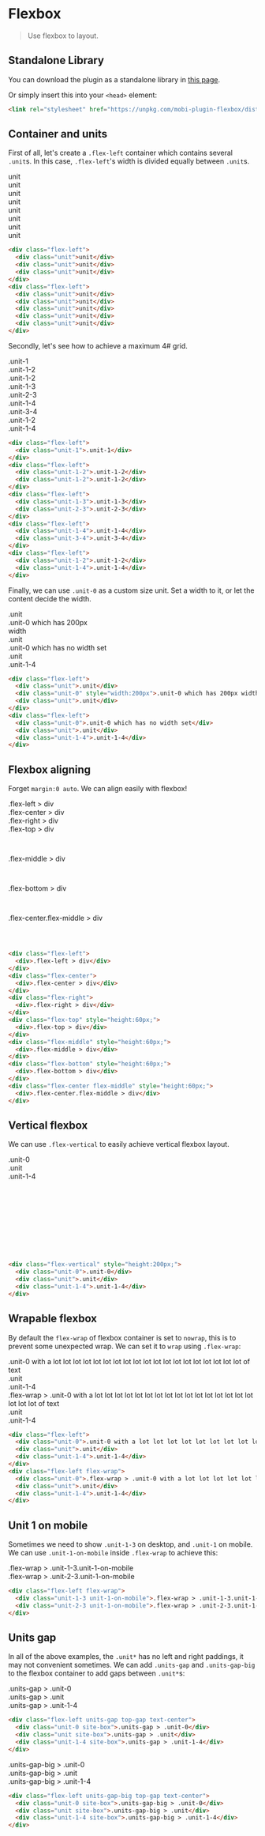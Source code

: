 # Flexbox

> Use flexbox to layout.

## Standalone Library

You can download the plugin as a standalone library in [this page](https://github.com/mobi-css/mobi.css/tree/master/packages/mobi-plugin-flexbox/dist).

Or simply insert this into your `<head>` element:

```html
<link rel="stylesheet" href="https://unpkg.com/mobi-plugin-flexbox/dist/mobi-plugin-flexbox.min.css" />
```

## Container and units

First of all, let's create a `.flex-left` container which contains several `.unit`s. In this case, `.flex-left`'s width is divided equally between `.unit`s.

<div class="flex-left top-gap text-center">
  <div class="unit site-box">unit</div>
  <div class="unit site-box">unit</div>
  <div class="unit site-box">unit</div>
</div>
<div class="flex-left top-gap text-center">
  <div class="unit site-box">unit</div>
  <div class="unit site-box">unit</div>
  <div class="unit site-box">unit</div>
  <div class="unit site-box">unit</div>
  <div class="unit site-box">unit</div>
</div>

```html
<div class="flex-left">
  <div class="unit">unit</div>
  <div class="unit">unit</div>
  <div class="unit">unit</div>
</div>
<div class="flex-left">
  <div class="unit">unit</div>
  <div class="unit">unit</div>
  <div class="unit">unit</div>
  <div class="unit">unit</div>
  <div class="unit">unit</div>
</div>
```

Secondly, let's see how to achieve a maximum 4# grid.

<div class="flex-left top-gap text-center">
  <div class="unit-1 site-box">.unit-1</div>
</div>
<div class="flex-left top-gap text-center">
  <div class="unit-1-2 site-box">.unit-1-2</div>
  <div class="unit-1-2 site-box">.unit-1-2</div>
</div>
<div class="flex-left top-gap text-center">
  <div class="unit-1-3 site-box">.unit-1-3</div>
  <div class="unit-2-3 site-box">.unit-2-3</div>
</div>
<div class="flex-left top-gap text-center">
  <div class="unit-1-4 site-box">.unit-1-4</div>
  <div class="unit-3-4 site-box">.unit-3-4</div>
</div>
<div class="flex-left top-gap text-center">
  <div class="unit-1-2 site-box">.unit-1-2</div>
  <div class="unit-1-4 site-box">.unit-1-4</div>
</div>

```html
<div class="flex-left">
  <div class="unit-1">.unit-1</div>
</div>
<div class="flex-left">
  <div class="unit-1-2">.unit-1-2</div>
  <div class="unit-1-2">.unit-1-2</div>
</div>
<div class="flex-left">
  <div class="unit-1-3">.unit-1-3</div>
  <div class="unit-2-3">.unit-2-3</div>
</div>
<div class="flex-left">
  <div class="unit-1-4">.unit-1-4</div>
  <div class="unit-3-4">.unit-3-4</div>
</div>
<div class="flex-left">
  <div class="unit-1-2">.unit-1-2</div>
  <div class="unit-1-4">.unit-1-4</div>
</div>
```

Finally, we can use `.unit-0` as a custom size unit. Set a width to it, or let the content decide the width.

<div class="flex-left top-gap text-center">
  <div class="unit site-box">.unit</div>
  <div class="unit-0 site-box" style="width:200px">.unit-0 which has 200px width</div>
  <div class="unit site-box">.unit</div>
</div>
<div class="flex-left top-gap text-center">
  <div class="unit-0 site-box">.unit-0 which has no width set</div>
  <div class="unit site-box">.unit</div>
  <div class="unit-1-4 site-box">.unit-1-4</div>
</div>

```html
<div class="flex-left">
  <div class="unit">.unit</div>
  <div class="unit-0" style="width:200px">.unit-0 which has 200px width</div>
  <div class="unit">.unit</div>
</div>
<div class="flex-left">
  <div class="unit-0">.unit-0 which has no width set</div>
  <div class="unit">.unit</div>
  <div class="unit-1-4">.unit-1-4</div>
</div>
```

## Flexbox aligning

Forget `margin:0 auto`. We can align easily with flexbox!

<div class="flex-left site-box top-gap">
  <div class="site-box">.flex-left > div</div>
</div>
<div class="flex-center site-box top-gap">
  <div class="site-box">.flex-center > div</div>
</div>
<div class="flex-right site-box top-gap">
  <div class="site-box">.flex-right > div</div>
</div>
<div class="flex-top site-box top-gap" style="height:60px;">
  <div class="site-box">.flex-top > div</div>
</div>
<div class="flex-middle site-box top-gap" style="height:60px;">
  <div class="site-box">.flex-middle > div</div>
</div>
<div class="flex-bottom site-box top-gap" style="height:60px;">
  <div class="site-box">.flex-bottom > div</div>
</div>
<div class="flex-center flex-middle site-box top-gap" style="height:60px;">
  <div class="site-box">.flex-center.flex-middle > div</div>
</div>

```html
<div class="flex-left">
  <div>.flex-left > div</div>
</div>
<div class="flex-center">
  <div>.flex-center > div</div>
</div>
<div class="flex-right">
  <div>.flex-right > div</div>
</div>
<div class="flex-top" style="height:60px;">
  <div>.flex-top > div</div>
</div>
<div class="flex-middle" style="height:60px;">
  <div>.flex-middle > div</div>
</div>
<div class="flex-bottom" style="height:60px;">
  <div>.flex-bottom > div</div>
</div>
<div class="flex-center flex-middle" style="height:60px;">
  <div>.flex-center.flex-middle > div</div>
</div>
```

## Vertical flexbox

We can use `.flex-vertical` to easily achieve vertical flexbox layout.

<div class="flex-vertical top-gap text-center" style="height:200px;">
  <div class="unit-0 site-box">.unit-0</div>
  <div class="unit site-box">.unit</div>
  <div class="unit-1-4 site-box">.unit-1-4</div>
</div>

```html
<div class="flex-vertical" style="height:200px;">
  <div class="unit-0">.unit-0</div>
  <div class="unit">.unit</div>
  <div class="unit-1-4">.unit-1-4</div>
</div>
```

## Wrapable flexbox

By default the `flex-wrap` of flexbox container is set to `nowrap`, this is to prevent some unexpected wrap. We can set it to `wrap` using `.flex-wrap`:

<div class="flex-left top-gap text-center">
  <div class="unit-0 site-box">.unit-0 with a lot lot lot lot lot lot lot lot lot lot lot lot lot lot lot lot lot lot lot of text</div>
  <div class="unit site-box">.unit</div>
  <div class="unit-1-4 site-box">.unit-1-4</div>
</div>
<div class="flex-left flex-wrap top-gap text-center">
  <div class="unit-0 site-box">.flex-wrap > .unit-0 with a lot lot lot lot lot lot lot lot lot lot lot lot lot lot lot lot lot lot lot of text</div>
  <div class="unit site-box">.unit</div>
  <div class="unit-1-4 site-box">.unit-1-4</div>
</div>

```html
<div class="flex-left">
  <div class="unit-0">.unit-0 with a lot lot lot lot lot lot lot lot lot lot lot lot lot lot lot lot lot lot lot of text</div>
  <div class="unit">.unit</div>
  <div class="unit-1-4">.unit-1-4</div>
</div>
<div class="flex-left flex-wrap">
  <div class="unit-0">.flex-wrap > .unit-0 with a lot lot lot lot lot lot lot lot lot lot lot lot lot lot lot lot lot lot lot of text</div>
  <div class="unit">.unit</div>
  <div class="unit-1-4">.unit-1-4</div>
</div>
```

## Unit 1 on mobile

Sometimes we need to show `.unit-1-3` on desktop, and `.unit-1` on mobile. We can use `.unit-1-on-mobile` inside `.flex-wrap` to achieve this:

<div class="flex-left flex-wrap top-gap text-center">
  <div class="unit-1-3 unit-1-on-mobile site-box">.flex-wrap > .unit-1-3.unit-1-on-mobile</div>
  <div class="unit-2-3 unit-1-on-mobile site-box">.flex-wrap > .unit-2-3.unit-1-on-mobile</div>
</div>

```html
<div class="flex-left flex-wrap">
  <div class="unit-1-3 unit-1-on-mobile">.flex-wrap > .unit-1-3.unit-1-on-mobile</div>
  <div class="unit-2-3 unit-1-on-mobile">.flex-wrap > .unit-2-3.unit-1-on-mobile</div>
</div>
```

## Units gap

In all of the above examples, the `.unit*` has no left and right paddings, it may not convenient sometimes. We can add `.units-gap` and `.units-gap-big` to the flexbox container to add gaps between `.unit*`s:

<div class="flex-left units-gap top-gap text-center">
  <div class="unit-0 site-box">.units-gap > .unit-0</div>
  <div class="unit site-box">.units-gap > .unit</div>
  <div class="unit-1-4 site-box">.units-gap > .unit-1-4</div>
</div>

```html
<div class="flex-left units-gap top-gap text-center">
  <div class="unit-0 site-box">.units-gap > .unit-0</div>
  <div class="unit site-box">.units-gap > .unit</div>
  <div class="unit-1-4 site-box">.units-gap > .unit-1-4</div>
</div>
```

<div class="flex-left units-gap-big top-gap text-center">
  <div class="unit-0 site-box">.units-gap-big > .unit-0</div>
  <div class="unit site-box">.units-gap-big > .unit</div>
  <div class="unit-1-4 site-box">.units-gap-big > .unit-1-4</div>
</div>

```html
<div class="flex-left units-gap-big top-gap text-center">
  <div class="unit-0 site-box">.units-gap-big > .unit-0</div>
  <div class="unit site-box">.units-gap-big > .unit</div>
  <div class="unit-1-4 site-box">.units-gap-big > .unit-1-4</div>
</div>
```
